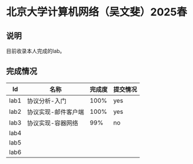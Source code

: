 # 北京大学计算机网络（吴文斐）2025春

## 说明

目前收录本人完成的lab。

## 完成情况

|Id|名称|完成度|提交情况|
|--|--|--|--|
|lab1|协议分析-入门|100%|yes|
|lab2|协议实现-邮件客户端|100%|yes|
|lab3|协议实现-容器网络|99%|no|
|lab4||||
|lab5||||
|lab6||||
